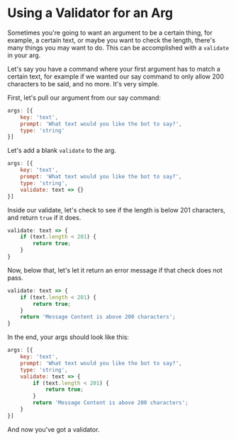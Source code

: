 # Using a Validator for an Arg

Sometimes you're going to want an argument to be a certain thing, for example, a certain text, or maybe you want to check the length, there's many things you may want to do. This can be accomplished with a `validate` in your arg.

Let's say you have a command where your first argument has to match a certain text, for example if we wanted our say command to only allow 200 characters to be said, and no more. It's very simple.

First, let's pull our argument from our say command:

```js
args: [{
    key: 'text',
    prompt: 'What text would you like the bot to say?',
    type: 'string'
}]
```

Let's add a blank `validate` to the arg.

```js
args: [{
    key: 'text',
    prompt: 'What text would you like the bot to say?',
    type: 'string',
    validate: text => {}
}]
```

Inside our validate, let's check to see if the length is below 201 characters, and return `true` if it does.

```js
validate: text => {
    if (text.length < 201) {
        return true;
    }
}
```

Now, below that, let's let it return an error message if that check does not pass.

```js
validate: text => {
    if (text.length < 201) {
        return true;
    }
    return 'Message Content is above 200 characters';
}
```

In the end, your args should look like this:

```js
args: [{
    key: 'text',
    prompt: 'What text would you like the bot to say?',
    type: 'string',
    validate: text => {
        if (text.length < 201) {
            return true;
        }
        return 'Message Content is above 200 characters';
    }    
}]
```

And now you've got a validator.

